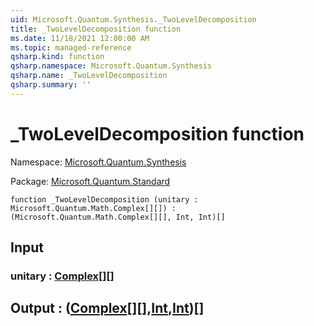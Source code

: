 ```yaml
---
uid: Microsoft.Quantum.Synthesis._TwoLevelDecomposition
title: _TwoLevelDecomposition function
ms.date: 11/18/2021 12:00:00 AM
ms.topic: managed-reference
qsharp.kind: function
qsharp.namespace: Microsoft.Quantum.Synthesis
qsharp.name: _TwoLevelDecomposition
qsharp.summary: ''
---
```


# _TwoLevelDecomposition function

Namespace: [Microsoft.Quantum.Synthesis](xref:Microsoft.Quantum.Synthesis)

Package: [Microsoft.Quantum.Standard](https://nuget.org/packages/Microsoft.Quantum.Standard)




```qsharp
function _TwoLevelDecomposition (unitary : Microsoft.Quantum.Math.Complex[][]) : (Microsoft.Quantum.Math.Complex[][], Int, Int)[]
```


## Input

### unitary : [Complex](xref:Microsoft.Quantum.Math.Complex)[][]





## Output : ([Complex](xref:Microsoft.Quantum.Math.Complex)[][],[Int](xref:microsoft.quantum.qsharp.valueliterals#int-literals),[Int](xref:microsoft.quantum.qsharp.valueliterals#int-literals))[]

